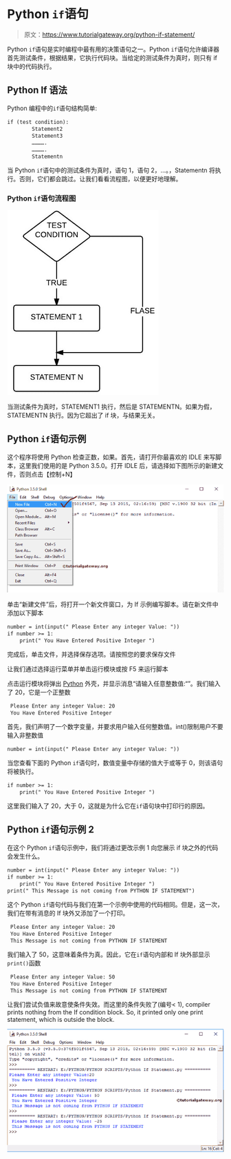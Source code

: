 # Python `if`语句

> 原文：<https://www.tutorialgateway.org/python-if-statement/>

Python `if`语句是实时编程中最有用的决策语句之一。Python `if`语句允许编译器首先测试条件，根据结果，它执行代码块。当给定的测试条件为真时，则只有 if 块中的代码执行。

## Python If 语法

Python 编程中的`if`语句结构简单:

```
if (test condition):
        Statement2
        Statement3
        ………….
        ………….
        Statementn
```

当 Python `if`语句中的测试条件为真时，语句 1，语句 2，…。，Statementn 将执行。否则，它们都会跳过。让我们看看流程图，以便更好地理解。

### Python `if`语句流程图

![Python If Statement Flow Chart](img/c4d018856cb544980e2449110f02e399.png)

当测试条件为真时，STATEMENT1 执行，然后是 STATEMENTN。如果为假，STATEMENTN 执行。因为它超出了 if 块，与结果无关。

## Python `if`语句示例

这个程序将使用 Python 检查正数，如果。首先，请打开你最喜欢的 IDLE 来写脚本，这里我们使用的是 Python 3.5.0。打开 IDLE 后，请选择如下图所示的新建文件，否则点击【控制+N】

![Python If Statement 1](img/e302631f8370e7b0ac954caac6172706.png)

单击“新建文件”后，将打开一个新文件窗口，为 If 示例编写脚本。请在新文件中添加以下脚本

```
number = int(input(" Please Enter any integer Value: "))
if number >= 1:
    print(" You Have Entered Positive Integer ")
```

完成后，单击文件，并选择保存选项。请按照您的要求保存文件

让我们通过选择运行菜单并单击运行模块或按 F5 来运行脚本

点击运行模块将弹出 [Python](https://www.tutorialgateway.org/python-tutorial/) 外壳，并显示消息“请输入任意整数值:“”。我们输入了 20，它是一个正整数

```
 Please Enter any integer Value: 20
 You Have Entered Positive Integer 
```

首先，我们声明了一个数字变量，并要求用户输入任何整数值。int()限制用户不要输入非整数值

```
number = int(input(" Please Enter any integer Value: "))
```

当您查看下面的 Python `if`语句时，数值变量中存储的值大于或等于 0，则该语句将被执行。

```
if number >= 1:
    print(" You Have Entered Positive Integer ")
```

这里我们输入了 20，大于 0，这就是为什么它在`if`语句块中打印行的原因。

## Python `if`语句示例 2

在这个 Python `if`语句示例中，我们将通过更改示例 1 向您展示 if 块之外的代码会发生什么。

```
number = int(input(" Please Enter any integer Value: "))
if number >= 1:
    print(" You Have Entered Positive Integer ")
print(" This Message is not coming from PYTHON IF STATEMENT")
```

这个 Python `if`语句代码与我们在第一个示例中使用的代码相同。但是，这一次，我们在带有消息的 If 块外又添加了一个打印。

```
 Please Enter any integer Value: 20
 You Have Entered Positive Integer 
 This Message is not coming from PYTHON IF STATEMENT
```

我们输入了 50，这意味着条件为真。因此，它在`if`语句内部和 If 块外部显示`print()`函数

```
 Please Enter any integer Value: 50
 You Have Entered Positive Integer 
 This Message is not coming from PYTHON IF STATEMENT
```

让我们尝试负值来故意使条件失效。而这里的条件失败了(编号< 1), compiler prints nothing from the If condition block. So, it printed only one print statement, which is outside the block.

![Python If Statement 8](img/63b6e237983242bc703fc1b59c7d4ecb.png)